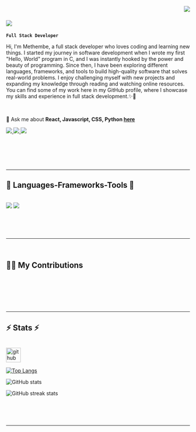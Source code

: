 <img align="right" src="https://visitor-badge.laobi.icu/badge?page_id=Mdv17.Mdv7" />

<h1 align="left">
    <img src="https://readme-typing-svg.herokuapp.com/?font=Righteous&size=35&center=true&vCenter=true&width=500&height=70&duration=4000&lines=Hi+There!+👋;+I'm+Methembe+Vundla!;" />
</h1>

**`Full Stack Developer`**

Hi, I'm Methembe, a full stack developer who loves coding and learning new things. I started my journey in software development when I wrote my first "Hello, World" program in C, and I was instantly hooked by the power and beauty of programming. Since then, I have been exploring different languages, frameworks, and tools to build high-quality software that solves real-world problems. I enjoy challenging myself with new projects and expanding my knowledge through reading and watching online resources. You can find some of my work here in my GitHub profile, where I showcase my skills and experience in full stack development.✨💫

<br/>

<div align="left">

📨 Ask me about **React, Javascript, CSS, Python [here](https://github.com/Mdv17/Mdv17/issues)**


 </div>
 
<div align="left"> 
  <a href="mailto:methembedvundla583@gmail.com">
    <img src="https://img.shields.io/badge/Gmail-333333?style=for-the-badge&logo=gmail&logoColor=red" />
  </a>
  <a href="https://linkedin.com/in/methembe-vundla" target="_blank">
    <img src="https://img.shields.io/badge/LinkedIn-0077B5?style=for-the-badge&logo=linkedin&logoColor=white" target="_blank" />
  </a>
  <a href="https://twitter.com/methembe_vundla" target="_blank">
     <img src="https://img.shields.io/badge/Twitter-000000?style=for-the-badge&logo=x&logoColor=white" target="_blank" /> <!-- sqlite, safari, google-chrome are other good icon options -->
  </a>
</div>

<br/><br/><br/><br/>

 <hr/>
 
<h2 align="left"><strong>📜 Languages-Frameworks-Tools 📜</strong></h2>
<br/>
<div align="left">
    <img src="https://skillicons.dev/icons?i=react,bootstrap,html,css,vscode,github,git" />
    <img src="https://skillicons.dev/icons?i=django,python,javascript,c,mysql" /><br>
</div>

<br/><br/><br/>
<hr/>
<br/>

<div align="left">
  <h2>🛒🛒 My Contributions </h2>
  <br>

  
  <br/><br/><br/>
</div>

<hr/>

<h2 align="left">⚡ Stats ⚡</h2>
<br>
<div align=left>
  <img src='https://cdn.jsdelivr.net/npm/simple-icons@3.0.1/icons/github.svg' alt='github' height='40'>  

[![Top Langs](https://github-readme-stats.vercel.app/api/top-langs/?username=Mdv17)](https://github.com/anuraghazra/github-readme-stats)

![GitHub stats](https://github-readme-stats.vercel.app/api?username=Mdv17&show_icons=true)  

![GitHub streak stats](https://streak-stats.demolab.com/?user=Mdv17)  
  <br/>
</div>

<br/><br/>

<hr/>

<br/>

<br/>

<!--
**Mdv17/Mdv17** is a ✨ _special_ ✨ repository because its `README.md` (this file) appears on your GitHub profile.

Here are some ideas to get you started:

- 🔭 I’m currently working on ...
- 🌱 I’m currently learning ...
- 👯 I’m looking to collaborate on ...
- 🤔 I’m looking for help with ...
- 💬 Ask me about ...
- 📫 How to reach me: ...
- 😄 Pronouns: ...
- ⚡ Fun fact: ...
-->

